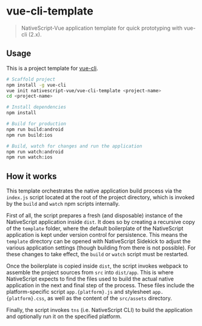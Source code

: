 # vue-cli-template

> NativeScript-Vue application template for quick prototyping with vue-cli (2.x).

## Usage

This is a project template for [vue-cli](https://github.com/vuejs/vue-cli).

``` bash
# Scaffold project
npm install -g vue-cli
vue init nativescript-vue/vue-cli-template <project-name>
cd <project-name>

# Install dependencies
npm install

# Build for production
npm run build:android
npm run build:ios

# Build, watch for changes and run the application
npm run watch:android
npm run watch:ios
```

## How it works

This template orchestrates the native application build process via the `index.js` script located at the root of the project directory, which is invoked by the `build` and `watch` npm scripts internally.

First of all, the script prepares a fresh (and disposable) instance of the NativeScript application inside `dist`.
It does so by creating a recursive copy of the `template` folder, where the default boilerplate of the NativeScript application is kept under version control for persistence.
This means the `template` directory can be opened with NativeScript Sidekick to adjust the various application settings (though building from there is not possible).
For these changes to take effect, the `build` or `watch` script must be restarted.

Once the boilerplate is copied inside `dist`, the script invokes webpack to assemble the project sources from `src` into `dist/app`.
This is where NativeScript expects to find the files used to build the actual native application in the next and final step of the process.
These files include the platform-specific script `app.{platform}.js` and stylesheet `app.{platform}.css`, as well as the content of the `src/assets` directory.

Finally, the script invokes `tns` (i.e. NativeScript CLI) to build the application and optionally run it on the specified platform.
